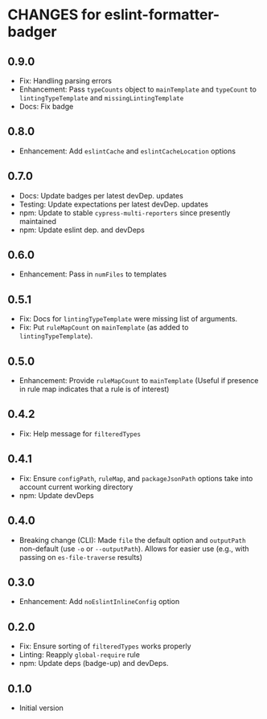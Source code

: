 # CHANGES for eslint-formatter-badger

## 0.9.0

- Fix: Handling parsing errors
- Enhancement: Pass `typeCounts` object to `mainTemplate` and `typeCount` to
    `lintingTypeTemplate` and `missingLintingTemplate`
- Docs: Fix badge

## 0.8.0

- Enhancement: Add `eslintCache` and `eslintCacheLocation` options

## 0.7.0

- Docs: Update badges per latest devDep. updates
- Testing: Update expectations per latest devDep. updates
- npm: Update to stable `cypress-multi-reporters` since presently maintained
- npm: Update eslint dep. and devDeps

## 0.6.0

- Enhancement: Pass in `numFiles` to templates

## 0.5.1

- Fix: Docs for `lintingTypeTemplate` were missing list of arguments.
- Fix: Put `ruleMapCount` on `mainTemplate` (as added to
    `lintingTypeTemplate`).

## 0.5.0

- Enhancement: Provide `ruleMapCount` to `mainTemplate` (Useful if
    presence in rule map indicates that a rule is of interest)

## 0.4.2

- Fix: Help message for `filteredTypes`

## 0.4.1

- Fix: Ensure `configPath`, `ruleMap`, and `packageJsonPath` options
    take into account current working directory
- npm: Update devDeps

## 0.4.0

- Breaking change (CLI): Made `file` the default option and `outputPath`
    non-default (use `-o` or `--outputPath`). Allows for easier use
   (e.g., with passing on `es-file-traverse` results)

## 0.3.0

- Enhancement: Add `noEslintInlineConfig` option

## 0.2.0

- Fix: Ensure sorting of `filteredTypes` works properly
- Linting: Reapply `global-require` rule
- npm: Update deps (badge-up) and devDeps.

## 0.1.0

- Initial version
